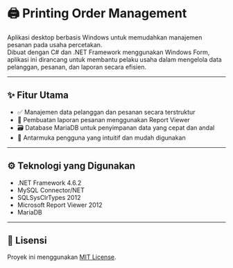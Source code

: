 # 🖨️ Printing Order Management

Aplikasi desktop berbasis Windows untuk memudahkan manajemen pesanan pada usaha percetakan.  
Dibuat dengan C# dan .NET Framework menggunakan Windows Form, aplikasi ini dirancang untuk membantu pelaku usaha dalam mengelola data pelanggan, pesanan, dan laporan secara efisien.

---

## ✨ Fitur Utama

- ✅ Manajemen data pelanggan dan pesanan secara terstruktur
- 📄 Pembuatan laporan pesanan menggunakan Report Viewer
- 🗃️ Database MariaDB untuk penyimpanan data yang cepat dan andal
- 🧭 Antarmuka pengguna yang intuitif dan mudah digunakan

---

## ⚙️ Teknologi yang Digunakan

- .NET Framework 4.6.2
- MySQL Connector/NET
- SQLSysClrTypes 2012
- Microsoft Report Viewer 2012
- MariaDB

---

## 📄 Lisensi

Proyek ini menggunakan [MIT License](LICENSE).
